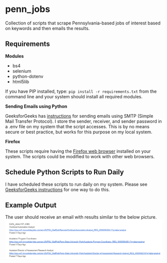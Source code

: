 # penn_jobs
Collection of scripts that scrape Pennsylvania-based jobs of interest based on keywords and then emails the results.

<h2>Requirements</h2>

<b>Modules</b>
<ul>
<li>bs4</li>
<li>selenium</li>
<li>python-dotenv</li>
<li>html5lib</li>
</ul>

If you have PIP installed, type: `pip install -r requirements.txt` from the command line and your system should install all required modules.

<b>Sending Emails using Python</b>

GeeksforGeeks has <a href='https://www.geeksforgeeks.org/send-mail-gmail-account-using-python/'>instructions</a> for sending emails using SMTP (Simple Mail Transfer Protocol). I store the sender, receiver, and sender password in a .env file on my system that the script accesses. This is by no means secure or best practice, but works for this purpose on my local system.

<b>Firefox</b>

These scripts require having the <a href='https://www.mozilla.org/en-US/firefox/new/'>Firefox web browser</a> installed on your system. The scripts could be modified to work with other web browsers.

<h2>Schedule Python Scripts to Run Daily</h2>

I have scheduled these scripts to run daily on my system. Please see <a href='https://www.geeksforgeeks.org/schedule-python-script-using-windows-scheduler/'>GeeksforGeeks instructions</a> for one way to do this.

<h2>Example Output</h2>

The user should receive an email with results similar to the below picture.
<img src="https://github.com/theapphiker/Penn-jobs/blob/2d90b94f47375b2a6164b2aac210c71d9704a8d0/example_output.png" alt="example output">

